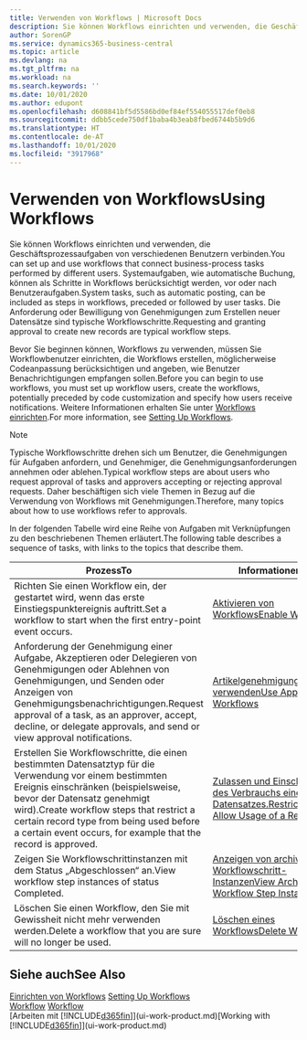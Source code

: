 ```yaml
---
title: Verwenden von Workflows | Microsoft Docs
description: Sie können Workflows einrichten und verwenden, die Geschäftsprozessaufgaben von verschiedenen Benutzern verbinden. Systemaufgaben, wie automatische Buchung, können als Schritte in Workflows berücksichtigt werden, vor oder nach Benutzeraufgaben. Die Anforderung oder Bewilligung von Genehmigungen zum Erstellen neuer Datensätze sind typische Workflowschritte.
author: SorenGP
ms.service: dynamics365-business-central
ms.topic: article
ms.devlang: na
ms.tgt_pltfrm: na
ms.workload: na
ms.search.keywords: ''
ms.date: 10/01/2020
ms.author: edupont
ms.openlocfilehash: d608841bf5d5586bd0ef84ef554055517def0eb8
ms.sourcegitcommit: ddbb5cede750df1baba4b3eab8fbed6744b5b9d6
ms.translationtype: HT
ms.contentlocale: de-AT
ms.lasthandoff: 10/01/2020
ms.locfileid: "3917968"
---
```

# <a name="using-workflows"></a><span data-ttu-id="553f4-105">Verwenden von Workflows</span><span class="sxs-lookup"><span data-stu-id="553f4-105">Using Workflows</span></span>
<span data-ttu-id="553f4-106">Sie können Workflows einrichten und verwenden, die Geschäftsprozessaufgaben von verschiedenen Benutzern verbinden.</span><span class="sxs-lookup"><span data-stu-id="553f4-106">You can set up and use workflows that connect business-process tasks performed by different users.</span></span> <span data-ttu-id="553f4-107">Systemaufgaben, wie automatische Buchung, können als Schritte in Workflows berücksichtigt werden, vor oder nach Benutzeraufgaben.</span><span class="sxs-lookup"><span data-stu-id="553f4-107">System tasks, such as automatic posting, can be included as steps in workflows, preceded or followed by user tasks.</span></span> <span data-ttu-id="553f4-108">Die Anforderung oder Bewilligung von Genehmigungen zum Erstellen neuer Datensätze sind typische Workflowschritte.</span><span class="sxs-lookup"><span data-stu-id="553f4-108">Requesting and granting approval to create new records are typical workflow steps.</span></span>  

 <span data-ttu-id="553f4-109">Bevor Sie beginnen können, Workflows zu verwenden, müssen Sie Workflowbenutzer einrichten, die Workflows erstellen, möglicherweise Codeanpassung berücksichtigen und angeben, wie Benutzer Benachrichtigungen empfangen sollen.</span><span class="sxs-lookup"><span data-stu-id="553f4-109">Before you can begin to use workflows, you must set up workflow users, create the workflows, potentially preceded by code customization and specify how users receive notifications.</span></span> <span data-ttu-id="553f4-110">Weitere Informationen erhalten Sie unter [Workflows einrichten](across-set-up-workflows.md).</span><span class="sxs-lookup"><span data-stu-id="553f4-110">For more information, see [Setting Up Workflows](across-set-up-workflows.md).</span></span>  

> [!NOTE]  
>  <span data-ttu-id="553f4-111">Typische Workflowschritte drehen sich um Benutzer, die Genehmigungen für Aufgaben anfordern, und Genehmiger, die Genehmigungsanforderungen annehmen oder ablehen.</span><span class="sxs-lookup"><span data-stu-id="553f4-111">Typical workflow steps are about users who request approval of tasks and approvers accepting or rejecting approval requests.</span></span> <span data-ttu-id="553f4-112">Daher beschäftigen sich viele Themen in Bezug auf die Verwendung von Workflows mit Genehmigungen.</span><span class="sxs-lookup"><span data-stu-id="553f4-112">Therefore, many topics about how to use workflows refer to approvals.</span></span>  

 <span data-ttu-id="553f4-113">In der folgenden Tabelle wird eine Reihe von Aufgaben mit Verknüpfungen zu den beschriebenen Themen erläutert.</span><span class="sxs-lookup"><span data-stu-id="553f4-113">The following table describes a sequence of tasks, with links to the topics that describe them.</span></span>  

|<span data-ttu-id="553f4-114">**Prozess**</span><span class="sxs-lookup"><span data-stu-id="553f4-114">**To**</span></span>|<span data-ttu-id="553f4-115">**Informationen**</span><span class="sxs-lookup"><span data-stu-id="553f4-115">**See**</span></span>|  
|------------|-------------|  
|<span data-ttu-id="553f4-116">Richten Sie einen Workflow ein, der gestartet wird, wenn das erste Einstiegspunktereignis auftritt.</span><span class="sxs-lookup"><span data-stu-id="553f4-116">Set a workflow to start when the first entry-point event occurs.</span></span>|[<span data-ttu-id="553f4-117">Aktivieren von Workflows</span><span class="sxs-lookup"><span data-stu-id="553f4-117">Enable Workflows</span></span>](across-how-to-enable-workflows.md)|  
|<span data-ttu-id="553f4-118">Anforderung der Genehmigung einer Aufgabe, Akzeptieren oder Delegieren von Genehmigungen oder Ablehnen von Genehmigungen, und Senden oder Anzeigen von Genehmigungsbenachrichtigungen.</span><span class="sxs-lookup"><span data-stu-id="553f4-118">Request approval of a task, as an approver, accept, decline, or delegate approvals, and send or view approval notifications.</span></span>|[<span data-ttu-id="553f4-119">Artikelgenehmigungsworkflow verwenden</span><span class="sxs-lookup"><span data-stu-id="553f4-119">Use Approval Workflows</span></span>](across-how-use-approval-workflows.md)|  
|<span data-ttu-id="553f4-120">Erstellen Sie Workflowschritte, die einen bestimmten Datensatztyp für die Verwendung vor einem bestimmten Ereignis einschränken (beispielsweise, bevor der Datensatz genehmigt wird).</span><span class="sxs-lookup"><span data-stu-id="553f4-120">Create workflow steps that restrict a certain record type from being used before a certain event occurs, for example that the record is approved.</span></span>|[<span data-ttu-id="553f4-121"> Zulassen und Einschränken des Verbrauchs eines Datensatzes.</span><span class="sxs-lookup"><span data-stu-id="553f4-121">Restrict and Allow Usage of a Record</span></span>](across-how-to-restrict-and-allow-usage-of-a-record.md)|  
|<span data-ttu-id="553f4-122">Zeigen Sie Workflowschrittinstanzen mit dem Status „Abgeschlossen“ an.</span><span class="sxs-lookup"><span data-stu-id="553f4-122">View workflow step instances of status Completed.</span></span>|[<span data-ttu-id="553f4-123">Anzeigen von archivierten Workflowschritt-Instanzen</span><span class="sxs-lookup"><span data-stu-id="553f4-123">View Archived Workflow Step Instances</span></span>](across-how-to-view-archived-workflow-step-instances.md)|  
|<span data-ttu-id="553f4-124">Löschen Sie einen Workflow, den Sie mit Gewissheit nicht mehr verwenden werden.</span><span class="sxs-lookup"><span data-stu-id="553f4-124">Delete a workflow that you are sure will no longer be used.</span></span>|[<span data-ttu-id="553f4-125">Löschen eines Workflows</span><span class="sxs-lookup"><span data-stu-id="553f4-125">Delete Workflows</span></span>](across-how-to-delete-workflows.md)|  

## <a name="see-also"></a><span data-ttu-id="553f4-126">Siehe auch</span><span class="sxs-lookup"><span data-stu-id="553f4-126">See Also</span></span>  
<span data-ttu-id="553f4-127">[Einrichten von Workflows](across-set-up-workflows.md) </span><span class="sxs-lookup"><span data-stu-id="553f4-127">[Setting Up Workflows](across-set-up-workflows.md) </span></span>  
<span data-ttu-id="553f4-128">[Workflow](across-workflow.md) </span><span class="sxs-lookup"><span data-stu-id="553f4-128">[Workflow](across-workflow.md) </span></span>  
<span data-ttu-id="553f4-129">[Arbeiten mit [!INCLUDE[d365fin](includes/d365fin_md.md)]](ui-work-product.md)</span><span class="sxs-lookup"><span data-stu-id="553f4-129">[Working with [!INCLUDE[d365fin](includes/d365fin_md.md)]](ui-work-product.md)</span></span>
